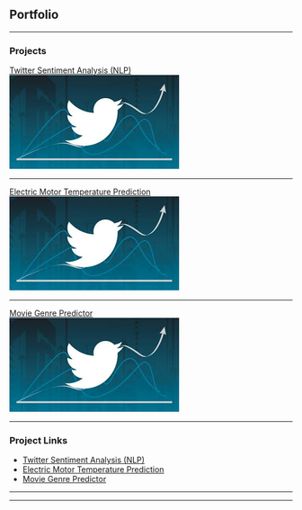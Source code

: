 ## Portfolio

---

###  Projects 

[Twitter Sentiment Analysis (NLP)](/sample_page)
<br>
<img src="images/dummy_thumbnail.jpg?raw=true"/>

---
[Electric Motor Temperature Prediction](/pdf/presentation.pptx)
<br>
<img src="images/dummy_thumbnail.jpg?raw=true"/>

---
[Movie Genre Predictor](http://example.com/)
<br>
<img src="images/dummy_thumbnail.jpg?raw=true"/>

---

### Project Links

- [Twitter Sentiment Analysis (NLP)](http://nikilstark.pythonanywhere.com/)
- [Electric Motor Temperature Prediction](http://example.com/)
- [Movie Genre Predictor](http://example.com/)

---




---

